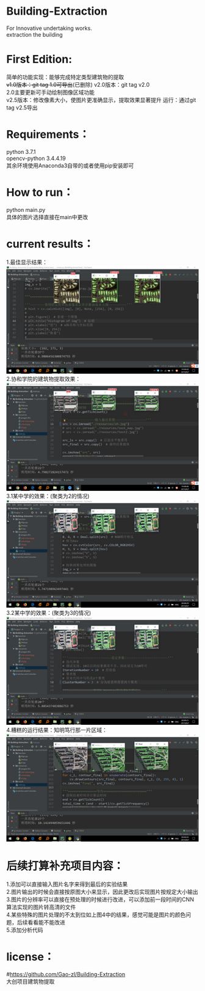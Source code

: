 # Building-Extraction
For Innovative undertaking works.  
extraction the building  
# First Edition:
简单的功能实现：能够完成特定类型建筑物的提取<br>
~~v1.0版本：git tag 1.0可导出~~(已删除)
v2.0版本：git tag v2.0<br>
          2.0主要更新可手动绘制图像区域功能<br>
v2.5版本：修改像素大小，使图片更准确显示，提取效果显著提升
运行：通过git tag v2.5导出

# Requirements：
  python 3.7.1  
  opencv-python 3.4.4.19  
  其余环境使用Anaconda3自带的或者使用pip安装即可  
# How to run：
  python main.py  
  具体的图片选择直接在main中更改  
# current results：
1.最佳显示结果：
![image](https://github.com/Gao-zl/Building-Extraction/blob/master/result/result-amap2.png)  
2.协和学院的建筑物提取效果：
![image](https://github.com/Gao-zl/Building-Extraction/blob/master/result/result-xh.jpg)  
3.1某中学的效果：(聚类为2的情况)
![image](https://github.com/Gao-zl/Building-Extraction/blob/master/result/result-mid-school-2.jpg)  
3.2某中学的效果：(聚类为3的情况)
![image](https://github.com/Gao-zl/Building-Extraction/blob/master/result/result-mid-school-ClusterNumber-2.jpg)  
4.糟糕的运行结果：知明笃行那一片区域：
![image](https://github.com/Gao-zl/Building-Extraction/blob/master/result/result-bad-situation.jpg)  
# 后续打算补充项目内容：  
1.添加可以直接输入图片名字来得到最后的实验结果  
2.图片输出的时候会直接按原图大小来显示，因此更改后实现图片按规定大小输出  
3.图片的分辨率可以直接在预处理的时候进行改进，可以添加前一段时间的CNN算法实现的图片转高清的文件  
4.某些特殊的图片处理的不太到位如上图4中的结果，感觉可能是图片的颜色问题，后续看看能不能改进  
5.添加分析代码  
# license：
  #https://github.com/Gao-zl/Building-Extraction  
  大创项目建筑物提取
